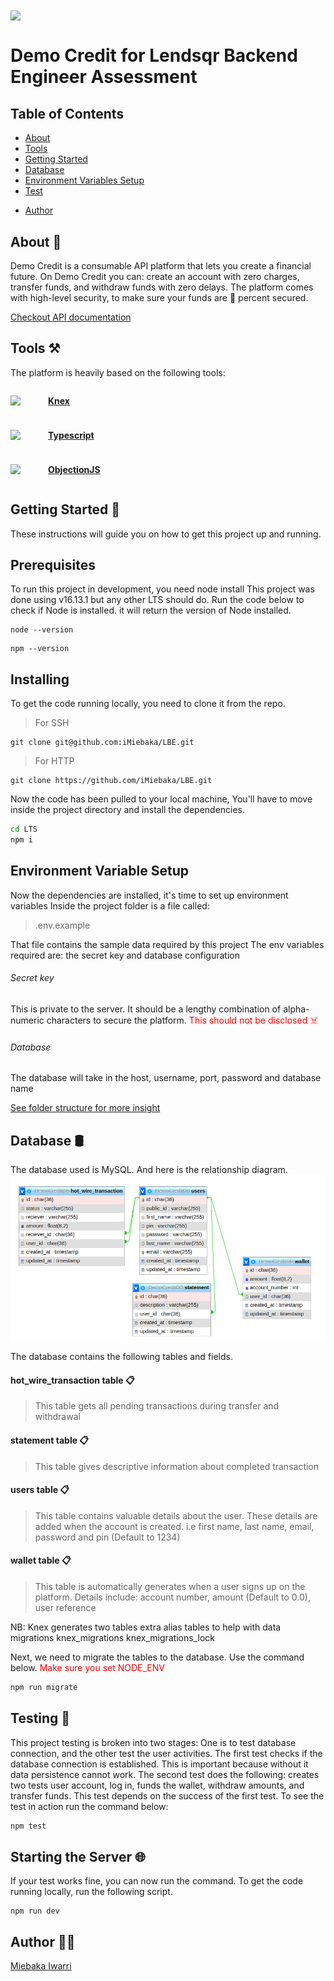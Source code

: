 <img src="https://www.lendsqr.com/assets/icons/header-logo.svg" align="center"  />

# Demo Credit for Lendsqr Backend Engineer Assessment

## Table of Contents

- [About](#about)
- [Tools](#tools)
- [Getting Started](#getting_started)
- [Database](#database)
- [Environment Variables Setup](#env)
- [Test](#test)
<!-- - [OTP code](#otp) -->
- [Author](#contributor)

## About <a name = "about"></a> 🏦

Demo Credit is a consumable API platform that lets you create a financial future. On Demo Credit you can: create an account with zero charges, transfer funds, and withdraw funds with zero delays. The platform comes with high-level security, to make sure your funds are 💯 percent secured.

[Checkout API documentation](https://demo-credit-ngqh.onrender.com/)
## Tools  <a name = "tools"></a> ⚒️
The platform is heavily based on the following tools:
   
      
      
<div style="display: flex; align-items: center">
<img src="https://knexjs.org/knex-logo.png" width="40"/> <b style="margin-left: 10px"> 

[Knex](https://knexjs.org/)
 </b>
</div>
<div style="display: flex; align-items: center; margin-top: 10px">
<img src="https://img.icons8.com/color/512/typescript.png" width="40"/> <b style="margin-left: 10px"> 

[Typescript](https://www.typescriptlang.org/)
</b>
</div>

<div style="display: flex; align-items: center; margin-top: 10px">
<img src="https://img.icons8.com/material-outlined/512/no-image.png" width="40"/> <b style="margin-left: 10px">

[ObjectionJS](https://vincit.github.io/objection.js/)
</b>
</div>

## Getting Started <a name = "getting_started"></a> 🏁
These instructions will guide you on how to get this project up and running.

## Prerequisites 

To run this project in development, you need node install
This project was done using v16.13.1 but any other LTS should do.
Run the code below to check if Node is installed. it will return the version of Node installed.

```
node --version
```

```
npm --version
```

## Installing 

To get the code running locally, you need to clone it from the repo.
> For SSH

```
git clone git@github.com:iMiebaka/LBE.git
```

> For HTTP

```
git clone https://github.com/iMiebaka/LBE.git
```

Now the code has been pulled to your local machine, You'll have to move inside the project directory and install the dependencies. 
```sh
cd LTS
npm i
```

## Environment Variable Setup  <a name = "env"></a>
Now the dependencies are installed, it's time to set up environment variables Inside the project folder is a file called:
> .env.example

That file contains the sample data required by this project
The env variables required are: the secret key and database configuration
 <!-- and email(optional) -->
###### Secret key
This is private to the server. It should be a lengthy combination of alpha-numeric characters to secure the platform. <span style="color:red"> This should not be disclosed ☠️</span>
###### Database
The database will take in the host, username, port, password and database name
<!-- ###### Email
To set up email you'll need the SMTP hostname, username and password -->
[See folder structure for more insight](https://github.com/iMiebaka/LBE/blob/master/.env.development)


## Database <a name = "database"></a> 🛢️
The database used is MySQL. And here is the relationship diagram.
<img alt="database_relationship_image" align="center" src="https://github.com/iMiebaka/LBE/blob/master/datbase-relations.png?raw=true">

The database contains the following tables and fields.
#### hot_wire_transaction table 📋
> This table gets all pending transactions during transfer and withdrawal

#### statement table 📋
> This table gives descriptive information about completed transaction

#### users table 📋
>This table contains valuable details about the user. These details are added when the account is created. i.e first name, last name, email, password and pin (Default to 1234)
#### wallet table 📋
> This table is automatically generates when a user signs up on the platform. Details include: account number, amount (Default to 0.0), user reference

NB: Knex generates two tables extra alias tables to help with data migrations
knex_migrations
knex_migrations_lock

Next, we need to migrate the tables to the database. Use the command below. <span style="color:red"> Make sure you set NODE_ENV </span>
```sh
npm run migrate
```

## Testing <a name = "test"></a> 🧪
This project testing is broken into two stages: One is to test database connection, and the other test the user activities.
The first test checks if the database connection is established. This is important because without it data persistence cannot work.
The second test does the following: creates two tests user account, log in, funds the wallet, withdraw amounts, and transfer funds. This test depends on the success of the first test.
To see the test in action run the command below:
```sh
npm test
```

## Starting the Server 🌐

If your test works fine, you can now run the command. To get the code running locally, run the following script.

```
npm run dev
```

<!-- ## Getting OTP <a name = "otp"></a> 🗝️
##### When do I get it?

>The OTP is used to validate the user. This will be required when attempting to transfer or withdraw funds.

##### How to get it?

> The OTP code will be displayed on the logs during development, and the code will be sent via registered email during production. -->

## Author <a name = "contributor"></a> 👨‍💻️
[Miebaka Iwarri](https://github.com/iMiebaka)
